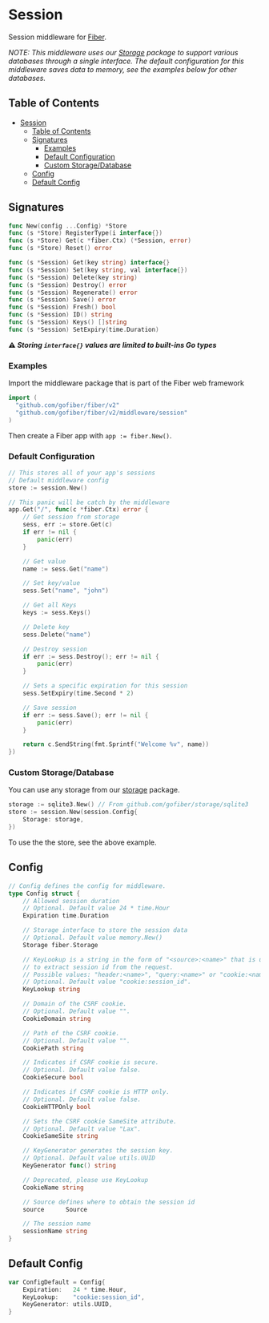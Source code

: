 # Session

Session middleware for [Fiber](https://github.com/gofiber/fiber).

_NOTE: This middleware uses our [Storage](https://github.com/gofiber/storage) package to support various databases through a single interface. The default configuration for this middleware saves data to memory, see the examples below for other databases._

## Table of Contents

- [Session](#session)
	- [Table of Contents](#table-of-contents)
	- [Signatures](#signatures)
		- [Examples](#examples)
		- [Default Configuration](#default-configuration)
		- [Custom Storage/Database](#custom-storagedatabase)
	- [Config](#config)
	- [Default Config](#default-config)

## Signatures

```go
func New(config ...Config) *Store
func (s *Store) RegisterType(i interface{})
func (s *Store) Get(c *fiber.Ctx) (*Session, error)
func (s *Store) Reset() error

func (s *Session) Get(key string) interface{}
func (s *Session) Set(key string, val interface{})
func (s *Session) Delete(key string)
func (s *Session) Destroy() error
func (s *Session) Regenerate() error
func (s *Session) Save() error
func (s *Session) Fresh() bool
func (s *Session) ID() string
func (s *Session) Keys() []string
func (s *Session) SetExpiry(time.Duration) 
```

**⚠ _Storing `interface{}` values are limited to built-ins Go types_**

### Examples
Import the middleware package that is part of the Fiber web framework
```go
import (
  "github.com/gofiber/fiber/v2"
  "github.com/gofiber/fiber/v2/middleware/session"
)
```

Then create a Fiber app with `app := fiber.New()`.

### Default Configuration

```go
// This stores all of your app's sessions
// Default middleware config
store := session.New()

// This panic will be catch by the middleware
app.Get("/", func(c *fiber.Ctx) error {
	// Get session from storage
	sess, err := store.Get(c)
	if err != nil {
		panic(err)
	}

	// Get value
	name := sess.Get("name")

	// Set key/value
	sess.Set("name", "john")

	// Get all Keys
	keys := sess.Keys()

	// Delete key
	sess.Delete("name")

	// Destroy session
	if err := sess.Destroy(); err != nil {
		panic(err)
	}

	// Sets a specific expiration for this session
	sess.SetExpiry(time.Second * 2)

	// Save session
	if err := sess.Save(); err != nil {
		panic(err)
	}

	return c.SendString(fmt.Sprintf("Welcome %v", name))
})
```

### Custom Storage/Database

You can use any storage from our [storage](https://github.com/gofiber/storage/) package.

```go
storage := sqlite3.New() // From github.com/gofiber/storage/sqlite3
store := session.New(session.Config{
	Storage: storage,
})
```

To use the the store, see the above example.

## Config

```go
// Config defines the config for middleware.
type Config struct {
	// Allowed session duration
	// Optional. Default value 24 * time.Hour
	Expiration time.Duration

	// Storage interface to store the session data
	// Optional. Default value memory.New()
	Storage fiber.Storage

	// KeyLookup is a string in the form of "<source>:<name>" that is used
	// to extract session id from the request.
	// Possible values: "header:<name>", "query:<name>" or "cookie:<name>"
	// Optional. Default value "cookie:session_id".
	KeyLookup string

	// Domain of the CSRF cookie.
	// Optional. Default value "".
	CookieDomain string

	// Path of the CSRF cookie.
	// Optional. Default value "".
	CookiePath string

	// Indicates if CSRF cookie is secure.
	// Optional. Default value false.
	CookieSecure bool

	// Indicates if CSRF cookie is HTTP only.
	// Optional. Default value false.
	CookieHTTPOnly bool

	// Sets the CSRF cookie SameSite attribute.
	// Optional. Default value "Lax".
	CookieSameSite string

	// KeyGenerator generates the session key.
	// Optional. Default value utils.UUID
	KeyGenerator func() string

	// Deprecated, please use KeyLookup
	CookieName string

	// Source defines where to obtain the session id
	source      Source

	// The session name
	sessionName string
}
```

## Default Config

```go
var ConfigDefault = Config{
	Expiration:   24 * time.Hour,
	KeyLookup:    "cookie:session_id",
	KeyGenerator: utils.UUID,
}
```
